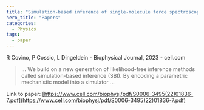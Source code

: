 ```yaml
---
title: "Simulation-based inference of single-molecule force spectroscopy"
hero_title: "Papers"
categories:
  - Physics
tags:
  - paper
---
```

R Covino, P Cossio, L Dingeldein - Biophysical Journal, 2023 - cell.com



>… We build on a new generation of likelihood-free inference methods called simulation-based inference (SBI). By encoding a parametric mechanistic model into a simulator …

Link to paper: [https://www.cell.com/biophysj/pdf/S0006-3495(22)01836-7.pdf](https://www.cell.com/biophysj/pdf/S0006-3495(22)01836-7.pdf)
